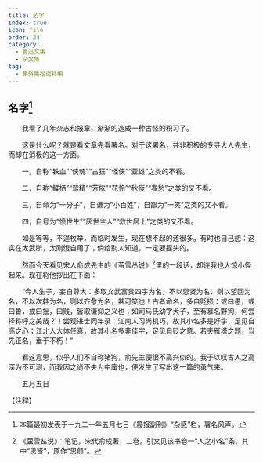 ```yaml
---
title: 名字
index: true
icon: file
order: 24
category:
  - 鲁迅文集
  - 杂文集
tag:  
  - 集外集拾遗补编
---
```


## 名字[^①]

　　我看了几年杂志和报章，渐渐的造成一种古怪的积习了。

　　这是什么呢？就是看文章先看署名。对于这署名，并非积极的专寻大人先生，而却在消极的这一方面。

　　一，自称“铁血”“侠魂”“古狂”“怪侠”“亚雄”之类的不看。

　　二，自称“鲽栖”“鸳精”“芳侬”“花怜”“秋瘦”“春愁”之类的又不看。

　　三，自命为“一分子”，自谦为“小百姓”，自鄙为“一笑”之类的又不看。

　　四，自号为“愤世生”“厌世主人”“救世居士”之类的又不看。

　　如是等等，不遑枚举，而临时发生，现在想不起的还很多。有时也自己想：这实在太武断，太刚愎自用了；倘给别人知道，一定要摇头的。

　　然而今天看见宋人俞成先生的《萤雪丛说》[^②]里的一段话，却连我也大惊小怪起来。现在将他抄出在下面：

　　“今人生子，妄自尊大：多取文武富贵四字为名，不以思贤为名，则以望回为名，不以次韩为名，则以齐愈为名，甚可笑也！古者命名，多自贬损：或曰愚，或曰鲁，或曰拙，曰贱，皆取谦抑之义也；如司马氏幼字犬子，至有慕名野狗，何尝择称呼之美哉？！尝观进士同年录：江南人习尚机巧，故其小名多是好字，足见自高之心；江北人大体任真，故其小名多非佳字，足见自贬之意。若夫雁塔之题，当先正名，垂于不朽！”

　　看这意思，似乎人们不自称猪狗，俞先生便很不高兴似的。我于以叹古人之高深为不可测，而我因之尚不失为中庸也，便发生了写出这一篇的勇气来。

　　五月五日

【注释】

[^①]:本篇最初发表于一九二一年五月七日《晨报副刊》“杂感”栏，署名风声。

[^②]:《萤雪丛说》：笔记，宋代俞成著，二卷。引文见该书卷一“人之小名”条，其中“思贤”，原作“思颜”。
